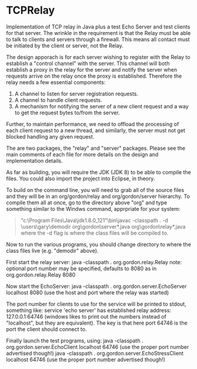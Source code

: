 # TCPRelay
Implementation of TCP relay in Java plus a test Echo Server and test clients for that server.  The wrinkle in the requirement is that the Relay must be able to talk to clients and servers through a firewall.  This means all contact must be initiated by the client or server, not the Relay.

The design apporach is for each server wishing to register with the Relay to establish a "control channel" with the server.  This channel will both establish a proxy in the relay for the server and notify the server when requests arrive on the relay once the proxy is established.  Therefore the relay needs a few essential components:

1. A channel to listen for server registration requests.
2. A channel to handle client requests.
3. A mechanism for notifying the server of a new client request and a way to get the request bytes to/from the server.

Further, to maintain performance, we need to offload the processing of each client request to a new thread, and similarly, the server must not get blocked handling any given request.

The are two packages, the "relay" and "server" packages.  Please see the main comments of each file for more details on the design and implementation details.

As far as building, you will require the JDK (JDK 8) to be able to compile the files.  You could also import the project into
Eclipse, in theory.

To build on the command line, you will need to grab all of the source files and they will be in an org/gordon/relay
and org/gordon/server hierarchy.  To compile them all at once, go to the directory above "org" and type something
similar to the Windws command, apprpriate for your system:

>"c:\Program Files\Java\jdk1.8.0_121"\bin\javac -classpath . -d \users\gary\demodir org\gordon\server\*.java org\gordon\relay\*.java
where the -d flag is where the class files will be compiled to.

Now to run the various programs, you should change directory to where the class files live (e.g. "demodir" above).

First start the relay server:
java -classpath . org.gordon.relay.Relay
note: optional port number may be specified, defaults to 8080 as in org.gordon.relay.Relay 8080

Now start the EchoServer:
java -classpath . org.gordon.server.EchoServer localhost 8080 (use the host and port where the relay was started)

The port number for clients to use for the service will be printed to stdout, something like:
service 'echo server' has established relay address: 127.0.0.1:64746 (windows likes to print out the numbers
instead of "localhost", but they are equivalent).  The key is that here port 64746 is the port the client should connect to.

Finally launch the test programs, using:
java -classpath . org.gordon.server.EchoClient localhost 64746 (use the proper port number advertised though!)
java -classpath . org.gordon.server.EchoStressClient localhost 64746 (use the proper port number advertised though!)

